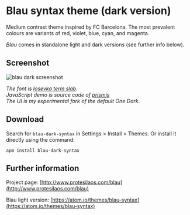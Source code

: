 # Blau syntax theme (dark version)

Medium contrast theme inspired by FC Barcelona. The most prevalent colours are variants of red, violet, blue, cyan, and magenta.

*Blau* comes in standalone light and dark versions (see further info below).

## Screenshot

![blau dark screenshot](https://raw.githubusercontent.com/protesilaos/prot16/master/blau/img/blau_dark_sample.png)

*The font is [Iosevka term slab](https://github.com/be5invis/Iosevka)*.  
*JavaScript demo is source code of [prismjs](http://prismjs.com/)*  
*The UI is my experimental fork of the default One Dark*.

## Download

Search for `blau-dark-syntax` in Settings > Install > Themes. Or install it directly using the command:

```shell
apm install blau-dark-syntax
```

## Further information

Project page: [http://www.protesilaos.com/blau](http://www.protesilaos.com/blau)

Blau light version: [https://atom.io/themes/blau-syntax](https://atom.io/themes/blau-syntax)
